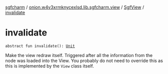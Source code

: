[sgfcharm](../../index.md) / [onion.w4v3xrmknycexlsd.lib.sgfcharm.view](../index.md) / [SgfView](index.md) / [invalidate](./invalidate.md)

# invalidate

`abstract fun invalidate(): `[`Unit`](https://kotlinlang.org/api/latest/jvm/stdlib/kotlin/-unit/index.html)

Make the view redraw itself. Triggered after all the information from the node was loaded into the View.
You probably do not need to override this as this is implemented by the `View` class itself.

